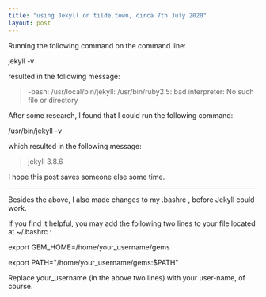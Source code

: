 ```yaml
---
title: "using Jekyll on tilde.town, circa 7th July 2020"
layout: post
---
```


Running the following command on the command line:

jekyll -v

resulted in the following message:

> -bash: /usr/local/bin/jekyll: /usr/bin/ruby2.5: bad interpreter: No such file or directory

After some research, I found that I could run the following command:

/usr/bin/jekyll -v

which resulted in the following message:

> jekyll 3.8.6

I hope this post saves someone else some time.

---

Besides the above, I also made changes to my .bashrc , before Jekyll could work.

If you find it helpful, you may add the following two lines to your file located
at ~/.bashrc :

export GEM_HOME=/home/your_username/gems

export PATH="/home/your_username/gems:$PATH"

Replace your_username (in the above two lines) with your user-name, of course.
